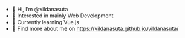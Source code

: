 - 👋 Hi, I’m @vildanasuta
- 👀 Interested in mainly Web Development
- 🌱 Currently learning Vue.js
- 💌 Find more about me on https://vildanasuta.github.io/vildanasuta/

